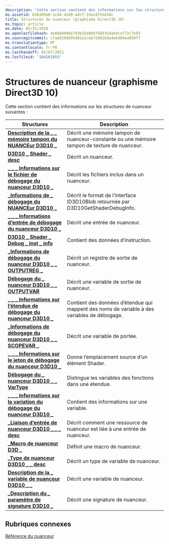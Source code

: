 ```yaml
---
description: 'Cette section contient des informations sur les structures de nuanceur suivantes :'
ms.assetid: b36309e0-1c44-42d9-adcf-33acd753438c
title: Structures de nuanceur (graphisme Direct3D 10)
ms.topic: article
ms.date: 05/31/2018
ms.openlocfilehash: 4e0d84096e743b15e0d5f85635dab4caf72c7e93
ms.sourcegitcommit: c7add10d695482e1ceb72d62b8a4ebd84ea050f7
ms.translationtype: MT
ms.contentlocale: fr-FR
ms.lasthandoff: 01/07/2021
ms.locfileid: "104201055"
---
```

# <a name="shader-structures-direct3d-10-graphics"></a>Structures de nuanceur (graphisme Direct3D 10)

Cette section contient des informations sur les structures de nuanceur suivantes :



| Structures                                                                         | Description                                                                           |
|------------------------------------------------------------------------------------|---------------------------------------------------------------------------------------|
| [**Description de la \_ \_ mémoire tampon du NUANCEur D3D10 \_**](/windows/win32/api/D3D10Shader/ns-d3d10shader-d3d10_shader_buffer_desc)                    | Décrit une mémoire tampon de nuanceur-constante ou une mémoire tampon de texture de nuanceur.                        |
| [**D3D10 \_ Shader \_ desc**](/windows/win32/api/D3D10Shader/ns-d3d10shader-d3d10_shader_desc)                                   | Décrit un nuanceur.                                                                   |
| [**\_ \_ \_ Informations sur le fichier de débogage du nuanceur D3D10 \_**](/windows/win32/api/d3d10_1shader/ns-d3d10_1shader-d3d10_shader_debug_file_info)           | Décrit les fichiers inclus dans un nuanceur.                                                 |
| [**\_Informations de \_ débogage du NUANCEur D3D10 \_**](/windows/win32/api/d3d10_1shader/ns-d3d10_1shader-d3d10_shader_debug_info)                      | Décrit le format de l’interface ID3D10Blob retournée par D3D10GetShaderDebugInfo. |
| [**\_ \_ \_ Informations d’entrée de débogage du nuanceur D3D10 \_**](/windows/win32/api/d3d10_1shader/ns-d3d10_1shader-d3d10_shader_debug_input_info)         | Décrit une entrée de nuanceur.                                                             |
| [**D3D10 \_ Shader \_ Debug \_ inst \_ info**](/windows/win32/api/d3d10_1shader/ns-d3d10_1shader-d3d10_shader_debug_inst_info)           | Contient des données d’instruction.                                                            |
| [**\_Informations de débogage du nuanceur D3D10 \_ \_ OUTPUTREG \_**](/windows/win32/api/d3d10_1shader/ns-d3d10_1shader-d3d10_shader_debug_outputreg_info) | Décrit un registre de sortie de nuanceur.                                                   |
| [**Débogage du \_ nuanceur D3D10 \_ \_ OUTPUTVAR**](/windows/win32/api/d3d10_1shader/ns-d3d10_1shader-d3d10_shader_debug_outputvar)            | Décrit une variable de sortie de nuanceur.                                                   |
| [**\_ \_ \_ Informations sur l’étendue de débogage du nuanceur D3D10 \_**](/windows/win32/api/d3d10_1shader/ns-d3d10_1shader-d3d10_shader_debug_scope_info)         | Contient des données d’étendue qui mappent des noms de variable à des variables de débogage.                      |
| [**\_Informations de débogage du nuanceur D3D10 \_ \_ SCOPEVAR \_**](/windows/win32/api/d3d10_1shader/ns-d3d10_1shader-d3d10_shader_debug_scopevar_info)   | Décrit une variable de portée.                                                           |
| [**\_ \_ \_ Informations sur le jeton de débogage du nuanceur D3D10 \_**](/windows/win32/api/d3d10_1shader/ns-d3d10_1shader-d3d10_shader_debug_token_info)         | Donne l’emplacement source d’un élément Shader.                                       |
| [**Débogage du \_ nuanceur D3D10 \_ \_ VarType**](/windows/win32/api/d3d10_1shader/ne-d3d10_1shader-d3d10_shader_debug_vartype)                | Distingue les variables des fonctions dans une étendue.                                    |
| [**\_ \_ \_ Informations sur la variation du débogage du nuanceur D3D10 \_**](/windows/win32/api/d3d10_1shader/ns-d3d10_1shader-d3d10_shader_debug_var_info)             | Contient des informations sur une variable.                                                   |
| [**\_Liaison d’entrée de nuanceur D3D10 \_ \_ \_ desc**](/windows/win32/api/D3D10Shader/ns-d3d10shader-d3d10_shader_input_bind_desc)           | Décrit comment une ressource de nuanceur est liée à une entrée de nuanceur.                           |
| [**\_Macro de nuanceur D3D \_**](/windows/win32/api/d3dcommon/ns-d3dcommon-d3d_shader_macro)                                 | Définit une macro de nuanceur.                                                               |
| [**\_Type de nuanceur D3D10 \_ \_ desc**](/windows/win32/api/D3D10Shader/ns-d3d10shader-d3d10_shader_type_desc)                        | Décrit un type de variable de nuanceur.                                                     |
| [**Description de la \_ variable de nuanceur D3D10 \_ \_**](/windows/win32/api/D3D10Shader/ns-d3d10shader-d3d10_shader_variable_desc)                | Décrit une variable de nuanceur.                                                          |
| [**\_Description du \_ paramètre de signature D3D10 \_**](/windows/win32/api/D3D10Shader/ns-d3d10shader-d3d10_signature_parameter_desc)        | Décrit une signature de nuanceur.                                                         |



 

## <a name="related-topics"></a>Rubriques connexes

<dl> <dt>

[Référence du nuanceur](d3d10-graphics-reference-d3d10-shader.md)
</dt> </dl>

 

 



